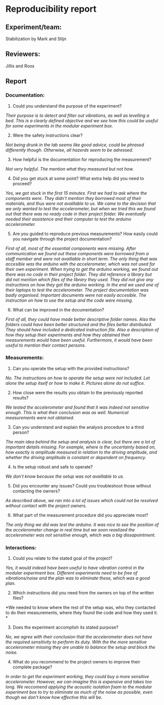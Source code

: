 # Reproducibility report

## Experiment/team: 
Stabilization by Mark and Stijn

## Reviewers: 
Jillis and Roos
## Report 

### Documentation:

1.	Could you understand the purpose of the experiment?

*Their purpose is to detect and filter out vibrations, as well as levelling a bed. This is a clearly defined objective and we see how this could be useful for some experiments in the modular experiment box.*

2.	Were the safety instructions clear?

*Not being drunk in the lab seems like good advice, could be phrased differently though. Otherwise, all hazerds seem to be adressed.*

3.	How helpful is the documentation for reproducing the measurement?

*Not very helpful. The mention what they measured but not how.*

4.	Did you get stuck at some point? What extra help did you need to proceed?

*Yes, we got stuck in the first 15 minutes. First we had to ask where the components were. They didn't mention they borrowed most of their materials, and thus were not availlable to us. We came to the decision that we only wanted to test the accelerometer, but when we tried this we found out that there was no ready code in their project folder. We eventually needed their assistence and their computer to test the arduino accelerometer.*

5.	Are you guided to reproduce previous measurements? How easily could you navigate through the project documentation?

*First of all, most of the essential components were missing. After communication we found out these components were borrowed from a staff member and were not availlable in short term. The only thing that was accesible was the arduino with the accelerometer, which was not used for their own experiment.
When trying to get the arduino working, we found out there was no code in their project folder. They did reference a library but did not mention which files of the library they used. They did not give any instructions on how they got the arduino working. In the end we used one of their laptops to test the accelerometer.
The project documentation was badly organised. Important documents were not easily accesible. The instruction on how to use the setup and the code were missing.* 

6.	What can be improved in the documentation?

*First of all, they could have made better descriptive folder names. Also the folders could have been better structured and the files better distributed. They should have included a dedicated instruction file. Also a description of how they setup their experiments and how they obtained their measurements would have been useful. Furthermore, it would have been useful to mention their contact persons.*

### Measurements:

1.	Can you operate the setup with the provided instructions? 

*No. The instructions on how to operate the setup were not included. Let alone the setup itself or how to make it. Pictures alone do not suffice.*

2.	How close were the results you obtain to the previously reported results?

*We tested the accelerometer and found that it was indeed not sensitive enough. This is what their conclusion was as well. Numerical measurements were not obtained.*

3.	Can you understand and explain the analysis procedure to a third person?

*The main idea behind the setup and analysis is clear, but there are a lot of important details missing. For example, where is the uncertainty based on, how exactly is amplitude measured in relation to the driving amplitude, and whether the driving amplitude is constant or dependent on frequency.*

4.	Is the setup robust and safe to operate? 

*We don't know because the setup was not availlable to us.*

5.	Did you encounter any issues? Could you troubleshoot those without contacting the owners?

*As described above, we ran into a lot of issues which could not be resolved without contact with the project owners.*

6.	What part of the measurement procedure did you appreciate most?

*The only thing we did was test the arduino. It was nice to see the position of the accelerometer change in real time but we soon reaslized the accelerometer was not sensitive enough, which was a big dissapointment.*

### Interactions:

1.	Could you relate to the stated goal of the project?

*Yes, it would indeed have been useful to have vibration control in the modular experiment box. Different experiments need to be free of vibrations/noise and the plan was to eliminate these, which was a good plan.*

2.	Which instructions did you need from the owners on top of the written files?

*We needed to know where the rest of the setup was, who they contacted to do their measurements, where they found the code and how they used it. *

3.	Does the experiment accomplish its stated purpose?

*No, we agree with their conclusion that the accelerometer does not have the required sensitivity to perform its duty. With the the more sensitive accelerometer missing they are unable to balance the setup and block the noise.*

4.	What do you recommend to the project owners to improve their complete package?

*In order to get the experiment working, they could buy a more sensitive accelerometer. However, we can imagine this is expensive and takes too long. We reccomend applying the acoustic isolation foam to the modular experiment box to try to eliminate as much of the noise as possible, even though we don't know how effective this will be.*




